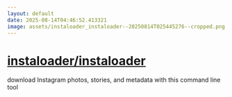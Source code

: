```yaml
---
layout: default
date: 2025-08-14T04:46:52.413321
image: assets/instaloader_instaloader--20250814T025445276--cropped.png
---
```


# [instaloader/instaloader](https://github.com/instaloader/instaloader)

download Instagram photos, stories, and metadata with this command line tool
